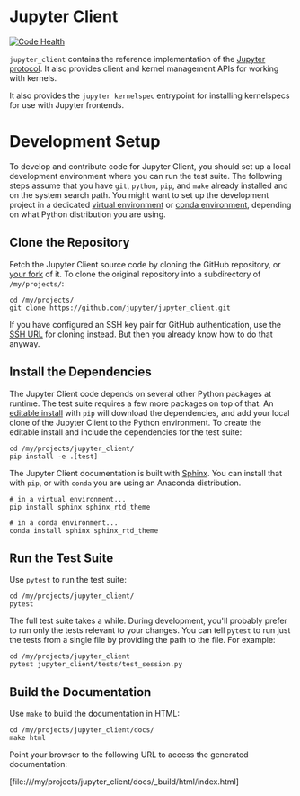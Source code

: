 # Jupyter Client

[![Code Health](https://landscape.io/github/jupyter/jupyter_client/master/landscape.svg?style=flat)](https://landscape.io/github/jupyter/jupyter_client/master)


`jupyter_client` contains the reference implementation of the [Jupyter protocol][].
It also provides client and kernel management APIs for working with kernels.

It also provides the `jupyter kernelspec` entrypoint
for installing kernelspecs for use with Jupyter frontends.

[Jupyter protocol]: https://jupyter-client.readthedocs.io/en/latest/messaging.html


# Development Setup

To develop and contribute code for Jupyter Client, you should set up
a local development environment where you can run the test suite.
The following steps assume that you have `git`, `python`, `pip`, and `make`
already installed and on the system search path.
You might want to set up the development project in a dedicated
[virtual environment](https://virtualenv.pypa.io/en/stable/) or
[conda environment](https://conda.io/docs/using/envs.html),
depending on what Python distribution you are using.

## Clone the Repository

Fetch the Jupyter Client source code by cloning the GitHub repository,
or [your fork](https://help.github.com/articles/fork-a-repo/) of it.
To clone the original repository into a subdirectory of `/my/projects/`:

    cd /my/projects/
    git clone https://github.com/jupyter/jupyter_client.git

If you have configured an SSH key pair for GitHub authentication, use the
[SSH URL](https://help.github.com/articles/which-remote-url-should-i-use/)
for cloning instead. But then you already know how to do that anyway.

## Install the Dependencies

The Jupyter Client code depends on several other Python packages at runtime.
The test suite requires a few more packages on top of that.
An [editable install](https://pip.pypa.io/en/stable/reference/pip_install/#editable-installs)
with `pip` will download the dependencies, and add your local clone of the
Jupyter Client to the Python environment. To create the editable install and
include the dependencies for the test suite:

    cd /my/projects/jupyter_client/
    pip install -e .[test]

The Jupyter Client documentation is built with
[Sphinx](http://www.sphinx-doc.org/en/stable/). You can install that with `pip`,
or with `conda` you are using an Anaconda distribution.

    # in a virtual environment...
    pip install sphinx sphinx_rtd_theme

    # in a conda environment...
    conda install sphinx sphinx_rtd_theme

## Run the Test Suite

Use `pytest` to run the test suite:

    cd /my/projects/jupyter_client/
    pytest

The full test suite takes a while. During development, you'll probably prefer
to run only the tests relevant to your changes. You can tell `pytest` to
run just the tests from a single file by providing the path to the file.
For example:

    cd /my/projects/jupyter_client
    pytest jupyter_client/tests/test_session.py

## Build the Documentation

Use `make` to build the documentation in HTML:

    cd /my/projects/jupyter_client/docs/
    make html

Point your browser to the following URL to access the generated documentation:

[file:///my/projects/jupyter_client/docs/_build/html/index.html]

